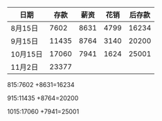 

| 日期     | 存款  | 薪资 | 花销 | 后存款 |
| -------- | ----- | ---- | ---- | ------ |
| 8月15日  | 7602  | 8631 | 4799 | 16234  |
| 9月15日  | 11435 | 8764 | 3140 | 20200  |
| 10月15日 | 17060 | 7941 | 1624 | 25001  |
| 11月2日  | 23377 |      |      |        |

815:7602     +8631=16234

915:11435   +8764=20200

1015:17060 +7941=25001
